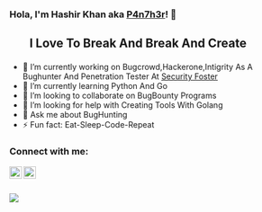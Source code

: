 ### Hola, I'm Hashir Khan aka <a href=https://twitter.com/7H3P4n7h3R>P4n7h3r</a>! 👋

<h2><ul>I Love To Break And Break And Create</ul></h2> 

- 🔭 I’m currently working on Bugcrowd,Hackerone,Intigrity As A Bughunter And Penetration Tester At <a href=https://securityfoster.com/>Security Foster</a>
- 🌱 I’m currently learning Python And Go
- 👯 I’m looking to collaborate on BugBounty Programs
- 🤔 I’m looking for help with Creating Tools With Golang
- 💬 Ask me about BugHunting 
- ⚡ Fun fact: Eat-Sleep-Code-Repeat

<h3>Connect with me:</h3>

<a href="https://twitter.com/7H3P4n7h3R" rel="nofollow"><img align="left" alt=" Twitter" width="22px" src="https://camo.githubusercontent.com/395dda360ae28377b7c3247581a88b20573883519c2be833cb64fbb37dcbcc1a/68747470733a2f2f63646e2e6a7364656c6976722e6e65742f6e706d2f73696d706c652d69636f6e734076332f69636f6e732f747769747465722e737667" data-canonical-src="https://cdn.jsdelivr.net/npm/simple-icons@v3/icons/twitter.svg" style="max-width:100%;"></a>

<a href="https://www.linkedin.com/in/p-a-n-t-h-e-r-ab71501ba/" rel="nofollow"><img align="left" alt="LinkedIn" width="22px" src="https://camo.githubusercontent.com/d659d2bac00c01b42bffbae84bdc121e828b8fecd5b4949ffa2575f5d9e4a371/68747470733a2f2f63646e2e6a7364656c6976722e6e65742f6e706d2f73696d706c652d69636f6e734076332f69636f6e732f6c696e6b6564696e2e737667" data-canonical-src="https://cdn.jsdelivr.net/npm/simple-icons@v3/icons/linkedin.svg" style="max-width:100%;"></a>


<br></br>


<img src="https://github-readme-stats.vercel.app/api?username=7H3P4n7h3R&&show_icons=true&theme=radical">

